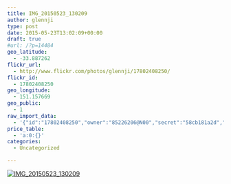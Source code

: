 ```yaml
---
title: IMG_20150523_130209
author: glennji
type: post
date: 2015-05-23T13:02:09+00:00
draft: true
#url: /?p=14484
geo_latitude:
  - -33.887262
flickr_url:
  - http://www.flickr.com/photos/glennji/17802408250/
flickr_id:
  - 17802408250
geo_longitude:
  - 151.157669
geo_public:
  - 1
raw_import_data:
  - '{"id":"17802408250","owner":"85226206@N00","secret":"58cb181a2d","server":"8841","farm":9,"title":"IMG_20150523_130209","ispublic":0,"isfriend":0,"isfamily":0,"description":{"_content":""},"dateupload":"1432353883","lastupdate":"1432353888","datetaken":"2015-05-23 13:02:09","datetakengranularity":"0","datetakenunknown":"0","ownername":"glennji","tags":"","machine_tags":"","originalsecret":"6ae889361e","originalformat":"jpg","latitude":"-33.887262","longitude":"151.157669","accuracy":"16","context":0,"place_id":"gojXerFQUrMHixcW","woeid":"1098652","geo_is_family":0,"geo_is_friend":0,"geo_is_contact":0,"geo_is_public":0,"media":"photo","media_status":"ready","url_o":"https://farm9.staticflickr.com/8841/17802408250_6ae889361e_o.jpg","height_o":"4160","width_o":"3120"}'
price_table:
  - 'a:0:{}'
categories:
  - Uncategorized

---
```

<p class="flickr-image">
  <a href="http://www.flickr.com/photos/glennji/17802408250/" class="flickr-link"><img src="http://i1.wp.com/glennji.com/wp-content/uploads/2015/05/17802408250_6ae889361e_o.jpg?fit=1024%2C1024" width="" height="" alt="IMG_20150523_130209" class="keyring-img" /></a>
</p>
